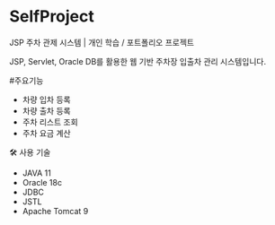 # SelfProject
JSP 주차 관제 시스템  | 개인 학습 / 포트폴리오 프로젝트

JSP, Servlet, Oracle DB를 활용한 웹 기반 주차장 입출차 관리 시스템입니다.


#주요기능
- 차량 입차 등록
- 차량 출차 등록
- 주차 리스트 조회
- 주차 요금 계산

🛠 사용 기술
- JAVA 11
- Oracle 18c
- JDBC
- JSTL
- Apache Tomcat 9
